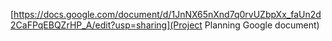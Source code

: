[https://docs.google.com/document/d/1JnNX65nXnd7q0rvUZbpXx_faUn2d2CaFPqEBQZrHP_A/edit?usp=sharing](Project Planning Google document)
